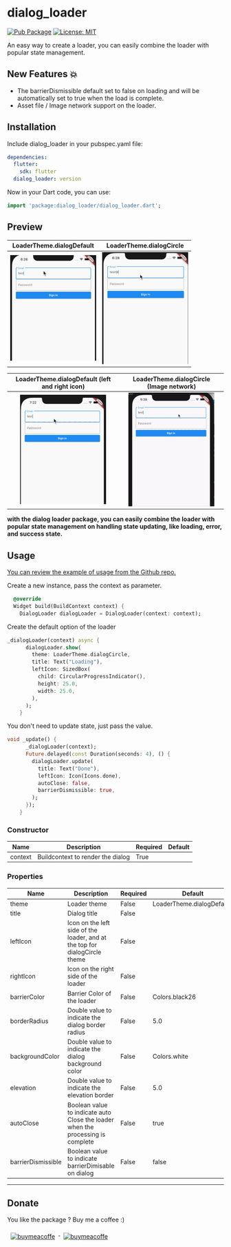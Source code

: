 # dialog_loader

<p align="left">
<a href="https://github.com/sud0su/dialog_loader"><img src="https://img.shields.io/pub/v/flutter_toggle_tab.svg" alt="Pub Package"></a>
<a href="https://opensource.org/licenses/MIT"><img src="https://img.shields.io/badge/license-MIT-purple.svg" alt="License: MIT"></a>
</p>

An easy way to create a loader, you can easily combine the loader with popular state management.


## New Features 💥
- The barrierDismissible default set to false on loading and will be automatically set to true when the load is complete.
- Asset file / Image network support on the loader.
  
## Installation
Include dialog_loader in your pubspec.yaml file:

```yaml
dependencies:
  flutter:
    sdk: flutter
  dialog_loader: version
```

Now in your Dart code, you can use:

```dart
import 'package:dialog_loader/dialog_loader.dart';
```
## Preview


 LoaderTheme.dialogDefault         |  LoaderTheme.dialogCircle
:-------------------------:|:-------------------------:
![](https://raw.githubusercontent.com/sud0su/dialog_loader/main/assets/1.gif) | ![](https://raw.githubusercontent.com/sud0su/dialog_loader/main/assets/2.gif)

 LoaderTheme.dialogDefault (left and right icon)         |  LoaderTheme.dialogCircle (Image network)
:-------------------------:|:-------------------------:
![](https://raw.githubusercontent.com/sud0su/dialog_loader/main/assets/3.gif) | ![](https://raw.githubusercontent.com/sud0su/dialog_loader/main/assets/4.gif)

**with the dialog loader package, you can easily combine the loader with popular state management on handling state updating, like loading, error, and success state.**
## Usage

[You can review the example of usage from the Github repo.](https://github.com/sud0su/dialog_loader/tree/main/example/)

Create a new instance, pass the context as parameter.

```dart
  @override
  Widget build(BuildContext context) {
    DialogLoader dialogLoader = DialogLoader(context: context);
```

Create the default option of the loader
```dart
_dialogLoader(context) async {
      dialogLoader.show(
        theme: LoaderTheme.dialogCircle,
        title: Text("Loading"),
        leftIcon: SizedBox(
          child: CircularProgressIndicator(),
          height: 25.0,
          width: 25.0,
        ),
      );
    }

```

You don't need to update state, just pass the value.
```dart
void _update() {
      _dialogLoader(context);
      Future.delayed(const Duration(seconds: 4), () {
        dialogLoader.update(
          title: Text("Done"),
          leftIcon: Icon(Icons.done),
          autoClose: false,
          barrierDismissible: true,
        );
      });
    }
```


### Constructor
|  Name | Description   | Required   | Default   |
| ------------ | ------------ | ------------ | ------------ |
| context  | Buildcontext to render the dialog | True   |   |

### Properties
|  Name | Description   | Required   | Default   |
| ------------ | ------------ | ------------ | ------------ |
| theme  | Loader theme | False   | LoaderTheme.dialogDefault,  |
| title  | Dialog title |  False  |   |
| leftIcon  | Icon on the left side of the loader, and at the top for dialogCircle theme | False   |  |
| rightIcon  | Icon on the right side of the loader | False   |  |
| barrierColor  | Barrier Color of the loader| False   | Colors.black26 |
| borderRadius  | Double value to indicate the dialog border radius | False   |  5.0 |
| backgroundColor  | Double value to indicate the dialog background color | False   | Colors.white  |
| elevation  |  Double value to indicate the elevation border | False   | 5.0  |
| autoClose  |  Boolean value to indicate auto Close the loader when the processing is complete | False   | true  |
| barrierDismissible  |  Boolean value to indicate barrierDimisable on dialog | False   | false  |

---

## Donate
You like the package ? Buy me a coffee :)


<a href="https://ko-fi.com/sud0su" target="_blank">
    <img src="https://raw.githubusercontent.com/hacktons/convex_bottom_bar/master/doc/donate-kofi1.png" alt="buymeacoffe" style="vertical-align:top; margin:8px" height="40">
</a>
  
<a href="https://www.buymeacoffee.com/sud0su" target="_blank">
    <img src="https://www.buymeacoffee.com/assets/img/guidelines/download-assets-sm-2.svg" alt="buymeacoffe" style="vertical-align:top; margin:8px" height="40">
</a>
  